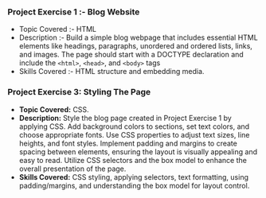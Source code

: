 ### Project Exercise 1 :- Blog Website

- Topic Covered :- HTML
- Description :- Build a simple blog webpage that includes essential HTML elements like headings, paragraphs, unordered and ordered lists, links, and images. The page should start with a DOCTYPE declaration and include the `<html>`, `<head>`, and `<body>` tags
- Skills Covered :- HTML structure and embedding media.

### Project Exercise 3: Styling The Page

- **Topic Covered:** CSS.
- **Description:** Style the blog page created in Project Exercise 1 by applying CSS. Add background colors to sections, set text colors, and choose appropriate fonts. Use CSS properties to adjust text sizes, line heights, and font styles. Implement padding and margins to create spacing between elements, ensuring the layout is visually appealing and easy to read. Utilize CSS selectors and the box model to enhance the overall presentation of the page.
- **Skills Covered:** CSS styling, applying selectors, text formatting, using padding/margins, and understanding the box model for layout control.

